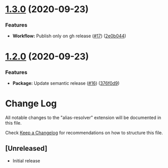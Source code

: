 # [1.3.0](https://github.com/MarioCadenas/vscode-alias-resolver/compare/v1.2.0...v1.3.0) (2020-09-23)


### Features

* **Workflow:** Publish only on gh release ([#17](https://github.com/MarioCadenas/vscode-alias-resolver/issues/17)) ([2e0b044](https://github.com/MarioCadenas/vscode-alias-resolver/commit/2e0b0440ef7d18a607dec472a0d0cbe5fc59c5e0))

# [1.2.0](https://github.com/MarioCadenas/vscode-alias-resolver/compare/v1.1.0...v1.2.0) (2020-09-23)


### Features

* **Package:** Update semantic release ([#16](https://github.com/MarioCadenas/vscode-alias-resolver/issues/16)) ([376f0d9](https://github.com/MarioCadenas/vscode-alias-resolver/commit/376f0d9ee0473d116236d04a56e5dd85ca3f86db))

# Change Log

All notable changes to the "alias-resolver" extension will be documented in this file.

Check [Keep a Changelog](http://keepachangelog.com/) for recommendations on how to structure this file.

## [Unreleased]

- Initial release
